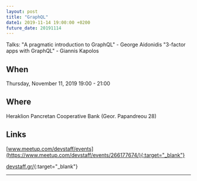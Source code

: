 ```yaml
---
layout: post
title: "GraphQL"
date1: 2019-11-14 19:00:00 +0200
future_date: 20191114
---
```


Talks:
"Α pragmatic introduction to GraphQL" - George Aidonidis
"3-factor apps with GraphQL" - Giannis Kapolos

## When
Thursday, November 11, 2019 19:00 - 21:00

## Where
Heraklion Pancretan Cooperative Bank (Geor. Papandreou 28)

## Links
[www.meetup.com/devstaff/events](https://www.meetup.com/devstaff/events/266177674/){:target="_blank"}

[devstaff.gr/](https://devstaff.gr/){:target="_blank"}

---
